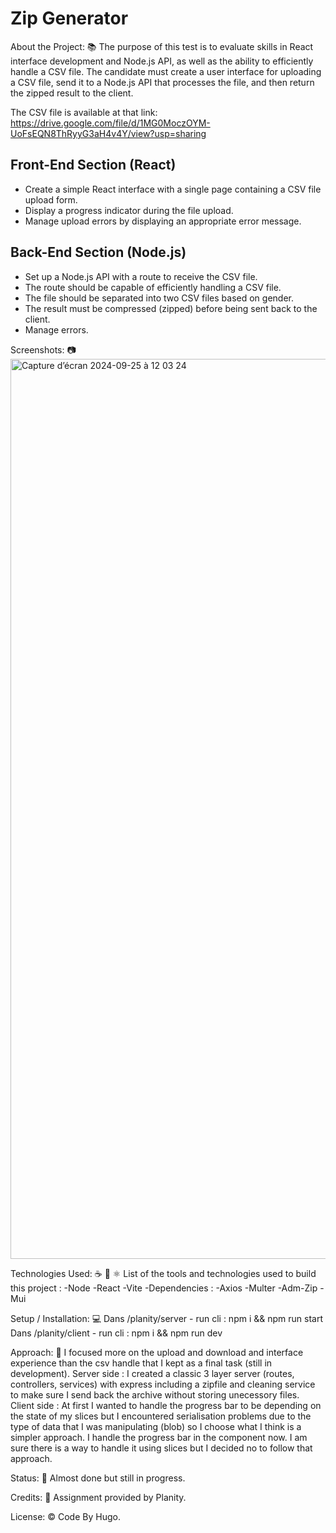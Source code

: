 <h1>Zip Generator</h1>

About the Project: 📚
The purpose of this test is to evaluate skills in React interface development and Node.js API, as well as the ability to efficiently handle a CSV file. The candidate must create a user interface for uploading a CSV file, send it to a Node.js API that processes the file, and then return the zipped result to the client.

The CSV file is available at that link: https://drive.google.com/file/d/1MG0MoczOYM-UoFsEQN8ThRyyG3aH4v4Y/view?usp=sharing

## Front-End Section (React)

- Create a simple React interface with a single page containing a CSV file upload form.
- Display a progress indicator during the file upload.
- Manage upload errors by displaying an appropriate error message.

## Back-End Section (Node.js)

- Set up a Node.js API with a route to receive the CSV file.
- The route should be capable of efficiently handling a CSV file.
- The file should be separated into two CSV files based on gender.
- The result must be compressed (zipped) before being sent back to the client.
- Manage errors.

Screenshots: 📷
<img width="1440" alt="Capture d’écran 2024-09-25 à 12 03 24" src="https://github.com/user-attachments/assets/6a83bd60-50aa-42e8-bd84-b8af8f9dbce5">

Technologies Used: ☕️ 🐍 ⚛️
List of the tools and technologies used to build this project :
-Node
-React
-Vite
-Dependencies :
-Axios
-Multer
-Adm-Zip
-Mui

Setup / Installation: 💻
Dans /planity/server - run cli : npm i && npm run start <br/>
Dans /planity/client - run cli : npm i && npm run dev <br/>

Approach: 🚶
I focused more on the upload and download and interface experience than the csv handle that I kept as a final task (still in development).
Server side : I created a classic 3 layer server (routes, controllers, services) with express including a zipfile and cleaning service to make sure I send back the archive without storing unecessory files.
Client side : At first I wanted to handle the progress bar to be depending on the state of my slices but I encountered serialisation problems due to the type of data that I was manipulating (blob) so I choose what I think is a simpler approach.
I handle the progress bar in the component now. I am sure there is a way to handle it using slices but I decided no to follow that approach.

Status: 📶
Almost done but still in progress.

Credits: 📝
Assignment provided by Planity.

License: ©️
Code By Hugo.
